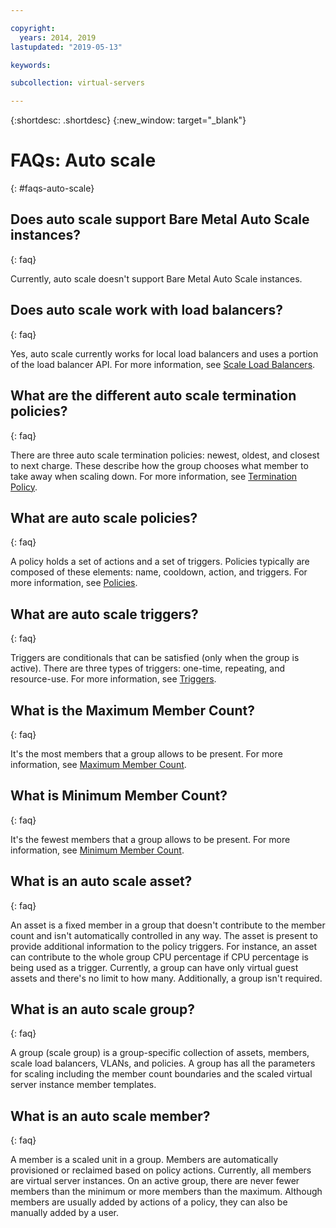 ```yaml
---

copyright:
  years: 2014, 2019
lastupdated: "2019-05-13"

keywords:

subcollection: virtual-servers

---
```


{:shortdesc: .shortdesc}
{:new_window: target="_blank"}

# FAQs: Auto scale
{: #faqs-auto-scale}

## Does auto scale support Bare Metal Auto Scale instances?
{: faq}

Currently, auto scale doesn't support Bare Metal Auto Scale instances.

## Does auto scale work with load balancers?
{: faq}

Yes, auto scale currently works for local load balancers and uses a portion of the load balancer API. For more information, see [Scale Load Balancers](/docs/vsi?topic=virtual-servers-auto-scale-terminology).

## What are the different auto scale termination policies?
{: faq}

There are three auto scale termination policies: newest, oldest, and closest to next charge. These describe how the group chooses what member to take away when scaling down. For more information, see [Termination Policy](/docs/vsi?topic=virtual-servers-auto-scale-terminology).

## What are auto scale policies?
{: faq}

A policy holds a set of actions and a set of triggers. Policies typically are composed of these elements: name, cooldown, action, and triggers. For more information, see [Policies](/docs/vsi?topic=virtual-servers-auto-scale-terminology).

## What are auto scale triggers?
{: faq}

Triggers are conditionals that can be satisfied (only when the group is active). There are three types of triggers: one-time, repeating, and resource-use. For more information, see [Triggers](/docs/vsi?topic=virtual-servers-auto-scale-terminology).

## What is the Maximum Member Count?
{: faq}

It's the most members that a group allows to be present. For more information, see [Maximum Member Count](/docs/vsi?topic=virtual-servers-auto-scale-terminology).

## What is Minimum Member Count?
{: faq}

It's the fewest members that a group allows to be present. For more information, see [Minimum Member Count](/docs/vsi?topic=virtual-servers-auto-scale-terminology).

## What is an auto scale asset?
{: faq}

An asset is a fixed member in a group that doesn't contribute to the member count and isn't automatically controlled in any way. The asset is present to provide additional information to the policy triggers. For instance, an asset can contribute to the whole group CPU percentage if CPU percentage is being used as a trigger. Currently, a group can have only  virtual guest assets and there's no limit to how many. Additionally, a group isn't required.

## What is an auto scale group?
{: faq}

A group (scale group) is a group-specific collection of assets, members, scale load balancers, VLANs, and policies. A group has all the parameters for scaling including the member count boundaries and the scaled virtual server instance member templates.

## What is an auto scale member?
{: faq}

A member is a scaled unit in a group. Members are automatically provisioned or reclaimed based on policy actions. Currently, all members are virtual server instances. On an active group, there are never fewer members than the minimum or more members than the maximum. Although members are usually added by actions of a policy, they can also be manually added by a user.
